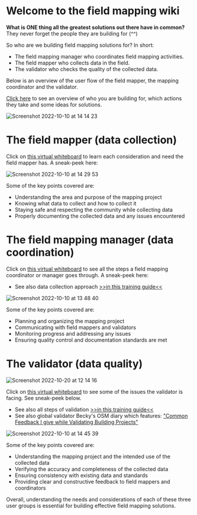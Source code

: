 # Welcome to the field mapping wiki

**What is ONE thing all the greatest solutions out there have in common?**
They never forget the people they are building for (^^)

So who are we building field mapping solutions for? In short:

-  The field mapping manager who coordinates field mapping activities.
-  The field mapper who collects data in the field.
-  The validator who checks the quality of the collected data.

Below is an overview of the user flow of the field mapper, the mapping coordinator and the validator.

[Click here](https://miro.com/app/board/uXjVPX4XLcI=/?moveToWidget=3458764534814634286&cot=14) to see an overview of who you are building for, which actions they take and some ideas for solutions.

![Screenshot 2022-10-10 at 14 14 23](https://user-images.githubusercontent.com/107098623/194864145-598d6212-9e0b-4c9d-ba90-92e5cd3fa488.png)

# The field mapper (data collection)

Click on [this virtual whiteboard](https://miro.com/app/board/uXjVPX4XLcI=/?moveToWidget=3458764535074723879&cot=14) to learn each consideration and need the field mapper has. A sneak-peek here:

![Screenshot 2022-10-10 at 14 29 53](https://user-images.githubusercontent.com/107098623/194867381-53813f19-71b1-4342-866f-10c963b7460b.png)

Some of the key points covered are:

-  Understanding the area and purpose of the mapping project
-  Knowing what data to collect and how to collect it
-  Staying safe and respecting the community while collecting data
-  Properly documenting the collected data and any issues encountered

# The field mapping manager (data coordination)

Click on [this virtual whiteboard](https://miro.com/app/board/uXjVPX4XLcI=/?moveToWidget=3458764535077658755&cot=14) to see all the steps a field mapping coordinator or manager goes through. A sneak-peek here:

- See also data collection approach [>>in this training guide<<](https://hotosm.github.io/pdc-documentation/en/pages/01-osm-field-surveyor-guideliness/01-metodologi-pengumpulan-data/01_metodologi_pengumpulan_data/)

![Screenshot 2022-10-10 at 13 48 40](https://user-images.githubusercontent.com/107098623/194859584-31dae52a-e918-4cd8-9071-24791750d6bb.png)

Some of the key points covered are:

-  Planning and organizing the mapping project
-  Communicating with field mappers and validators
-  Monitoring progress and addressing any issues
-  Ensuring quality control and documentation standards are met

# The validator (data quality)

![Screenshot 2022-10-20 at 12 14 16](https://user-images.githubusercontent.com/107098623/196922048-c156b8ed-7f1a-404b-a636-fcfca2c0b328.png)

Click on [this virtual whiteboard](https://miro.com/app/board/uXjVPX4XLcI=/?moveToWidget=3458764535077160536&cot=14) to see some of the issues the validator is facing. See sneak-peek below.

- See also all steps of validation [>>in this training guide<<](https://hotosm.github.io/pdc-documentation/en/pages/04-data-validation-and-quality-assurance/02-penggunaan-josm-untuk-validasi-data-survei/josm-for-validating-survey-data/)
- See also global validator Becky's OSM diary which features:
  ["Common Feedback I give while Validating Building Projects"](https://www.openstreetmap.org/user/Becky%20Candy/diary)

![Screenshot 2022-10-10 at 14 45 39](https://user-images.githubusercontent.com/107098623/194870234-fa9497cb-d9e4-43ff-b7dd-ad731f8be488.png)


Some of the key points covered are:

-  Understanding the mapping project and the intended use of the collected data
-  Verifying the accuracy and completeness of the collected data
-  Ensuring consistency with existing data and standards
-  Providing clear and constructive feedback to field mappers and coordinators

Overall, understanding the needs and considerations of each of these three user groups is essential for building effective field mapping solutions.
